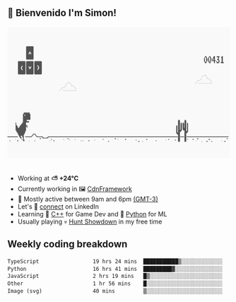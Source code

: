 <h2>👋 <b>Bienvenido I'm Simon!&nbsp;</b></h2>

<section>
  <img src="./static/banner.gif" height=300 width=1000>
</section>

<br>

<ul>
  <li>
		<!--START_SECTION:weather-->
		Working at <b>⛅️  +24°C</b>
		<!--END_SECTION:weather-->
  </li>
  <li>
    Currently working in 🖼️&nbsp;<a href=https://github.com/snapverse/cdn-framework target=_blank>CdnFramework</a>
  </li>
  <li>
    🚩 Mostly active between 9am and 6pm <a href=https://onlinealarmkur.com/world/es target=_blank>(GMT-3)</a>
  </li>
  <li>
    Let's 🔗&nbsp;<a href=https://www.linkedin.com/in/itssimmons target=_blank>connect</a> on LinkedIn
  </li>
  <li>
    Learning 👴&nbsp;<a href=https://images3.memedroid.com/images/UPLOADED755/65f2bce6734f6.webp target=_blank>C++</a> for Game Dev and 🐍&nbsp;<a href=https://qph.cf2.quoracdn.net/main-qimg-4472b6229cb75bf66ab531f3ebd4f975-lq target=_blank>Python</a> for ML
  </li>
  <li>
    Usually playing 💀&nbsp;<a href=https://www.huntshowdown.com target=_blank>Hunt Showdown</a> in my free time
  </li>
</ul>

<h2><b>Weekly coding breakdown </b></h2>

<!--START_SECTION:waka-->

```txt
TypeScript                 19 hrs 24 mins  ███████████▒░░░░░░░░░░░░░   45.08 %
Python                     16 hrs 41 mins  █████████▓░░░░░░░░░░░░░░░   38.79 %
JavaScript                 2 hrs 19 mins   █▒░░░░░░░░░░░░░░░░░░░░░░░   05.41 %
Other                      1 hr 56 mins    █░░░░░░░░░░░░░░░░░░░░░░░░   04.52 %
Image (svg)                40 mins         ▒░░░░░░░░░░░░░░░░░░░░░░░░   01.56 %
```

<!--END_SECTION:waka-->
